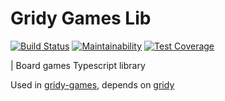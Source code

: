 # Gridy Games Lib

[![Build Status](https://travis-ci.org/darosh/gridy-games-lib.svg?branch=master)](https://travis-ci.org/darosh/gridy-games-lib)
[![Maintainability](https://api.codeclimate.com/v1/badges/309941e3973293a936ea/maintainability)](https://codeclimate.com/github/darosh/gridy-games-lib/maintainability)
[![Test Coverage](https://api.codeclimate.com/v1/badges/309941e3973293a936ea/test_coverage)](https://codeclimate.com/github/darosh/gridy-games-lib/test_coverage)

| Board games Typescript library

Used in [gridy-games](https://github.com/darosh/gridy-games), depends on [gridy](https://github.com/darosh/gridy)
